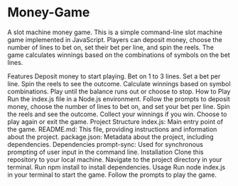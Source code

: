 # Money-Game
A slot machine money game.
This is a simple command-line slot machine game implemented in JavaScript. Players can deposit money, choose the number of lines to bet on, set their bet per line, and spin the reels. The game calculates winnings based on the combinations of symbols on the bet lines.

Features
Deposit money to start playing.
Bet on 1 to 3 lines.
Set a bet per line.
Spin the reels to see the outcome.
Calculate winnings based on symbol combinations.
Play until the balance runs out or choose to stop.
How to Play
Run the index.js file in a Node.js environment.
Follow the prompts to deposit money, choose the number of lines to bet on, and set your bet per line.
Spin the reels and see the outcome.
Collect your winnings if you win.
Choose to play again or exit the game.
Project Structure
index.js: Main entry point of the game.
README.md: This file, providing instructions and information about the project.
package.json: Metadata about the project, including dependencies.
Dependencies
prompt-sync: Used for synchronous prompting of user input in the command line.
Installation
Clone this repository to your local machine.
Navigate to the project directory in your terminal.
Run npm install to install dependencies.
Usage
Run node index.js in your terminal to start the game.
Follow the prompts to play the game.

